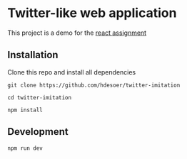 # Twitter-like web application

This project is a demo for the [react assignment](https://github.com/ThaddeusJiang/react-assignment-hard#no1-build-a-very-simple-twitter-like-web-application)

## Installation

Clone this repo and install all dependencies

```shell
git clone https://github.com/hdesoer/twitter-imitation

cd twitter-imitation

npm install
```

## Development

```shell
npm run dev 
```
